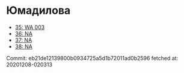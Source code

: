 # Юмадилова
- [35: WA 003](35.md)
- [36: NA](36.md)
- [37: NA](37.md)
- [38: NA](38.md)

Commit: eb21de12139800b0934725a5d1b72011ad0b2596
 fetched at: 20201208-020313
